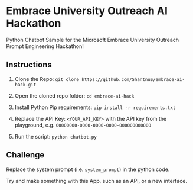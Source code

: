 # Embrace University Outreach AI Hackathon
Python Chatbot Sample for the Microsoft Embrace University Outreach Prompt Engineering Hackathon!

## Instructions

1. Clone the Repo: 
`git clone https://github.com/ShantnuS/embrace-ai-hack.git`

2. Open the cloned repo folder:
`cd embrace-ai-hack`

3. Install Python Pip requirements:
`pip install -r requirements.txt`

4. Replace the API Key:
`<YOUR_API_KEY>` with the API key from the playground, e.g. `00000000-0000-0000-0000-000000000000`

5. Run the script:
`python chatbot.py`

## Challenge
Replace the system prompt (i.e. `system_prompt`) in the python code. 

Try and make something with this App, such as an API, or a new interface. 
